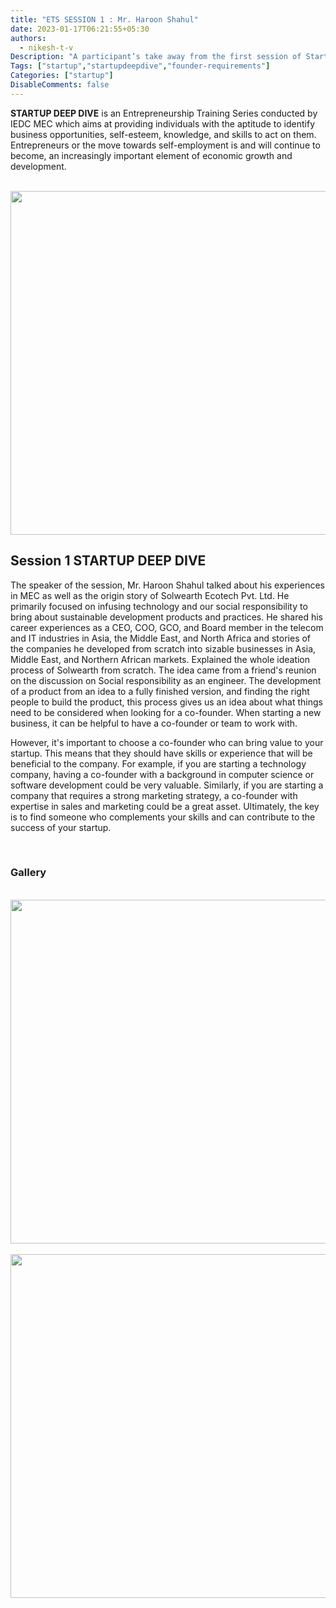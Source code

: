 ```yaml
---
title: "ETS SESSION 1 : Mr. Haroon Shahul"
date: 2023-01-17T06:21:55+05:30
authors:
  - nikesh-t-v
Description: "A participant’s take away from the first session of Startup Deep Dive, taken by Mr. Haroon Shahul on the topic \"Founder Requirements\"."
Tags: ["startup","startupdeepdive","founder-requirements"]
Categories: ["startup"]
DisableComments: false
---
```


**STARTUP DEEP DIVE** is an Entrepreneurship Training Series conducted by IEDC MEC which aims at providing individuals with the aptitude to identify business opportunities, self-esteem, knowledge, and skills to act on them. Entrepreneurs or the move towards self-employment is and will continue to become, an increasingly important element of economic growth and development.

<br>
<img src="/images/ets-session1/image1.jpg" width="550" height="auto">
<br>

## Session 1 STARTUP DEEP DIVE   

The speaker of the session, Mr. Haroon Shahul talked about his experiences in MEC as well as the origin story of Solwearth Ecotech Pvt. Ltd. He primarily focused on infusing technology and our social responsibility to bring about sustainable development products and practices. He shared his career experiences as a CEO, COO, GCO, and Board member in the telecom and IT industries in Asia, the Middle East, and North Africa and stories of the companies he developed from scratch into sizable businesses in Asia, Middle East, and Northern African markets. Explained the whole ideation process of Solwearth from scratch. The idea came from a friend's reunion on the discussion on Social responsibility as an engineer. The development of a product from an idea to a fully finished version, and finding the right people to build the product, this process gives us an idea about what things need to be considered when looking for a co-founder. When starting a new business, it can be helpful to have a co-founder or team to work with.

However, it's important to choose a co-founder who can bring value to your startup. This means that they should have skills or experience that will be beneficial to the company. For example, if you are starting a technology company, having a co-founder with a background in computer science or software development could be very valuable. Similarly, if you are starting a company that requires a strong marketing strategy, a co-founder with expertise in sales and marketing could be a great asset. Ultimately, the key is to find someone who complements your skills and can contribute to the success of your startup.

<br>

### Gallery

<br>
<img src="/images/ets-session1/image5.jpg" width="550" height="auto">
<br>

<br>
<img src="/images/ets-session1/image3.jpg" width="550" height="auto">
<br>
